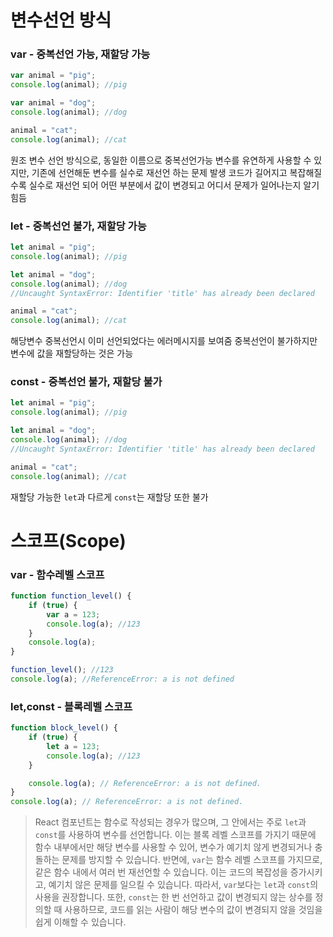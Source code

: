 # 변수선언 방식

### var - 중복선언 가능, 재할당 가능

```js
var animal = "pig";
console.log(animal); //pig

var animal = "dog";
console.log(animal); //dog

animal = "cat";
console.log(animal); //cat
```

원조 변수 선언 방식으로, 동일한 이름으로 중복선언가능
변수를 유연하게 사용할 수 있지만, 기존에 선언해둔 변수를 실수로 재선언 하는 문제 발생
코드가 길어지고 복잡해질 수록 실수로 재선언 되어 어떤 부분에서 값이 변경되고 어디서 문제가 일어나는지 알기 힘듬

### let - 중복선언 불가, 재할당 가능

```js
let animal = "pig";
console.log(animal); //pig

let animal = "dog";
console.log(animal); //dog
//Uncaught SyntaxError: Identifier 'title' has already been declared

animal = "cat";
console.log(animal); //cat
```

해당변수 중복선언시 이미 선언되었다는 에러메시지를 보여줌
중복선언이 불가하지만 변수에 값을 재할당하는 것은 가능

### **const** - 중복선언 불가, 재할당 불가

```js
let animal = "pig";
console.log(animal); //pig

let animal = "dog";
console.log(animal); //dog
//Uncaught SyntaxError: Identifier 'title' has already been declared

animal = "cat";
console.log(animal); //cat
```

재할당 가능한 `let`과 다르게 `const`는 재할당 또한 불가

# 스코프(Scope)

### var - 함수레벨 스코프

```js
function function_level() {
    if (true) {
        var a = 123;
        console.log(a); //123
    }
    console.log(a);
}

function_level(); //123
console.log(a); //ReferenceError: a is not defined
```

### let,const - 블록레벨 스코프

```js
function block_level() {
    if (true) {
        let a = 123;
        console.log(a); //123
    }

    console.log(a); // ReferenceError: a is not defined.
}
console.log(a); // ReferenceError: a is not defined.
```

> React 컴포넌트는 함수로 작성되는 경우가 많으며, 그 안에서는 주로 `let`과 `const`를 사용하여 변수를 선언합니다. 이는 블록 레벨 스코프를 가지기 때문에 함수 내부에서만 해당 변수를 사용할 수 있어, 변수가 예기치 않게 변경되거나 충돌하는 문제를 방지할 수 있습니다.
> 반면에, `var`는 함수 레벨 스코프를 가지므로, 같은 함수 내에서 여러 번 재선언할 수 있습니다. 이는 코드의 복잡성을 증가시키고, 예기치 않은 문제를 일으킬 수 있습니다. 따라서, `var`보다는 `let`과 `const`의 사용을 권장합니다.
> 또한, `const`는 한 번 선언하고 값이 변경되지 않는 상수를 정의할 때 사용하므로, 코드를 읽는 사람이 해당 변수의 값이 변경되지 않을 것임을 쉽게 이해할 수 있습니다.

